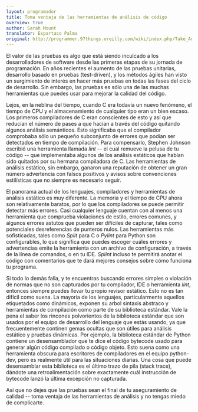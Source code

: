 ```yaml
---
layout: programador
title: Toma ventaja de las herramientas de análisis de código
overview: true
author: Sarah Mount
translator: Espartaco Palma
original: http://programmer.97things.oreilly.com/wiki/index.php/Take_Advantage_of_Code_Analysis_Tools
---
```


El valor de las pruebas es algo que está siendo inculcado a los
desarrolladores de software desde las primeras etapas de su jornada de
programación. En años recientes el aumento de las pruebas unitarias,
desarrollo basado en pruebas (test-driven), y los métodos ágiles han
visto un surgimiento de interés en hacer más pruebas en todas las fases
del ciclo de desarrollo. Sin embargo, las pruebas es sólo una de las
muchas herramientas que puedes usar para mejorar la calidad del código.

Lejos, en la neblina del tiempo, cuando C era todavía un nuevo fenómeno,
el tiempo de CPU y el almacenamiento de cualquier tipo eran un bien
escaso. Los primeros compiladores de C eran conscientes de esto y así
que reducían el número de pases a que hacían a través del código
quitando algunos análisis semánticos. Esto significaba que el compilador
comprobaba sólo un pequeño subconjunto de errores que podían ser
detectados en tiempo de compilación. Para compensarlo, Stephen Johnson
escribió una herramienta llamada _lint_ -- el cual remueve la pelusa de
tu código -- que implementaba algunos de los análisis estáticos que
habían sido quitados por su hermana compiladora de C. Las herramientas
de análisis estático, sin embargo, ganaron una reputación de obtener un
gran número advertencia con falsos positivos y avisos sobre convenciones
estilísticas que no siempre es necesario seguir.

El panorama actual de los lenguajes, compiladores y herramientas de
análisis estático es muy diferente. La memoria y el tiempo de CPU ahora
son relativamente baratos, por lo que los compiladores se puede permitir
detectar más errores. Casi cualquier lenguaje cuentan con al menos una
herramienta que comprueba violaciones de estilo, errores comunes, y
algunos errores astutos que pueden ser difíciles de capturar, tales como
potenciales desreferencias de punteros nulos. Las herramientas más
sofisticadas, tales como _Split_ para C o _Pylint_ para Python son
configurables, lo que significa que puedes escoger cuáles errores y
advertencias emite la herramienta con un archivo de configuración, a
través de la línea de comandos, o en tu IDE. _Splint_ incluso te
permitirá anotar el código con comentarios que te dará mejores consejos
sobre cómo funciona tu programa.

Si todo lo demás falla, y te encuentras buscando errores simples o
violación de normas que no son capturados por tu compilador, IDE o
herramienta _lint_, entonces siempre puedes llevar tu propio revisor
estático. Esto no es tan difícil como suena. La mayoría de los
lenguajes, particularmente aquellos etiquetados como dinámicos, exponen
su arbol sintaxis abstraco y herramientas de compilación como parte de
su biblioteca estándar. Vale la pena el saber los rincones polvorientos
de la biblioteca estándar que son usados por el equipo de desarrollo del
lenguaje que estás usando, ya que frecuentemente continen gemas ocultas
que son útiles para análisis estático y pruebas dinámicas. Por ejemplo,
la biblioteca estándar de Python contiene un desensamblador que te dice
el código bytecode usado para generar algún código compilado o código
objeto. Esto suena como una herramienta obscura para escritores de
compiladores en el equipo python-dev, pero es realmente útil para las
situaciones diarias. Una cosa que puede desensamblar esta biblioteca es
el último trazo de pila (stack trace), dándote una retroalimentación
sobre exactamente cuál instrucción de bytecode lanzó la última excepción
no capturada.

Así que no dejes que las pruebas sean el final de tu aseguramiento de
calidad -- toma ventaja de las herramientas de análisis y no tengas
miedo de complicarte.

